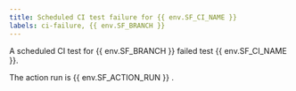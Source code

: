 ```yaml
---
title: Scheduled CI test failure for {{ env.SF_CI_NAME }}
labels: ci-failure, {{ env.SF_BRANCH }}
---
```

A scheduled CI test for {{ env.SF_BRANCH }} failed test {{ env.SF_CI_NAME }}.

The action run is {{ env.SF_ACTION_RUN }} .